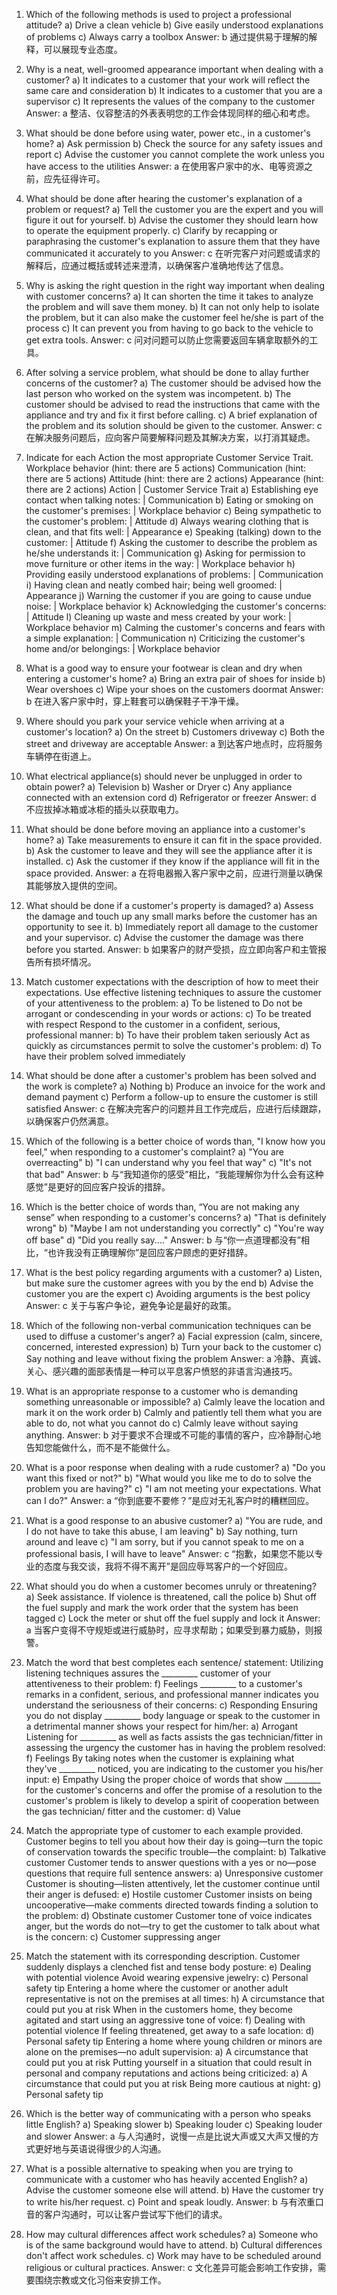 1. Which of the following methods is used to project a professional attitude?
    a) Drive a clean vehicle
    b) Give easily understood explanations of problems
    c) Always carry a toolbox
    Answer: b
    通过提供易于理解的解释，可以展现专业态度。

2. Why is a neat, well-groomed appearance important when dealing with a customer?
    a) It indicates to a customer that your work will reflect the same care and consideration
    b) It indicates to a customer that you are a supervisor
    c) It represents the values of the company to the customer
    Answer: a
    整洁、仪容整洁的外表表明您的工作会体现同样的细心和考虑。

3. What should be done before using water, power etc., in a customer's home?
    a) Ask permission
    b) Check the source for any safety issues and report
    c) Advise the customer you cannot complete the work unless you have access to the utilities
    Answer: a
    在使用客户家中的水、电等资源之前，应先征得许可。

4. What should be done after hearing the customer's explanation of a problem or request?
    a) Tell the customer you are the expert and you will figure it out for yourself.
    b) Advise the customer they should learn how to operate the equipment properly.
    c) Clarify by recapping or paraphrasing the customer's explanation to assure them that they have communicated it accurately to you
    Answer: c
    在听完客户对问题或请求的解释后，应通过概括或转述来澄清，以确保客户准确地传达了信息。

5. Why is asking the right question in the right way important when dealing with customer concerns?
    a) It can shorten the time it takes to analyze the problem and will save them money.
    b) It can not only help to isolate the problem, but it can also make the customer feel he/she is part of the process
    c) It can prevent you from having to go back to the vehicle to get extra tools.
    Answer: c
    问对问题可以防止您需要返回车辆拿取额外的工具。

6. After solving a service problem, what should be done to allay further concerns of the customer?
    a) The customer should be advised how the last person who worked on the system was incompetent.
    b) The customer should be advised to read the instructions that came with the appliance and try and fix it first before calling.
    c) A brief explanation of the problem and its solution should be given to the customer.
    Answer: c
    在解决服务问题后，应向客户简要解释问题及其解决方案，以打消其疑虑。

7. Indicate for each Action the most appropriate Customer Service Trait.
    Workplace behavior (hint: there are 5 actions)
    Communication (hint: there are 5 actions)
    Attitude (hint: there are 2 actions)
    Appearance (hint: there are 2 actions)
    Action | Customer Service Trait
    a) Establishing eye contact when talking notes: | Communication
    b) Eating or smoking on the customer's premises: | Workplace behavior
    c) Being sympathetic to the customer's problem: | Attitude
    d) Always wearing clothing that is clean, and that fits well: | Appearance
    e) Speaking (talking) down to the customer: | Attitude
    f) Asking the customer to describe the problem as he/she understands it: | Communication
    g) Asking for permission to move furniture or other items in the way: | Workplace behavior
    h) Providing easily understood explanations of problems: | Communication
    i) Having clean and neatly combed hair; being well groomed: | Appearance
    j) Warning the customer if you are going to cause undue noise: | Workplace behavior
    k) Acknowledging the customer's concerns: | Attitude
    l) Cleaning up waste and mess created by your work: | Workplace behavior
    m) Calming the customer's concerns and fears with a simple explanation: | Communication
    n) Criticizing the customer's home and/or belongings: | Workplace behavior

8. What is a good way to ensure your footwear is clean and dry when entering a customer's home?
    a) Bring an extra pair of shoes for inside
    b) Wear overshoes
    c) Wipe your shoes on the customers doormat
    Answer: b
    在进入客户家中时，穿上鞋套可以确保鞋子干净干燥。

9. Where should you park your service vehicle when arriving at a customer's location?
    a) On the street
    b) Customers driveway
    c) Both the street and driveway are acceptable
    Answer: a
    到达客户地点时，应将服务车辆停在街道上。

10. What electrical appliance(s) should never be unplugged in order to obtain power?
    a) Television
    b) Washer or Dryer
    c) Any appliance connected with an extension cord
    d) Refrigerator or freezer
    Answer: d
    不应拔掉冰箱或冰柜的插头以获取电力。

11. What should be done before moving an appliance into a customer's home?
    a) Take measurements to ensure it can fit in the space provided.
    b) Ask the customer to leave and they will see the appliance after it is installed.
    c) Ask the customer if they know if the appliance will fit in the space provided.
    Answer: a
    在将电器搬入客户家中之前，应进行测量以确保其能够放入提供的空间。

12. What should be done if a customer's property is damaged?
    a) Assess the damage and touch up any small marks before the customer has an opportunity to see it.
    b) Immediately report all damage to the customer and your supervisor.
    c) Advise the customer the damage was there before you started.
    Answer: b
    如果客户的财产受损，应立即向客户和主管报告所有损坏情况。

13. Match customer expectations with the description of how to meet their expectations.
    Use effective listening techniques to assure the customer of your attentiveness to the problem: a) To be listened to
    Do not be arrogant or condescending in your words or actions: c) To be treated with respect
    Respond to the customer in a confident, serious, professional manner: b) To have their problem taken seriously
    Act as quickly as circumstances permit to solve the customer's problem: d) To have their problem solved immediately

14. What should be done after a customer's problem has been solved and the work is complete?
    a) Nothing
    b) Produce an invoice for the work and demand payment
    c) Perform a follow-up to ensure the customer is still satisfied
    Answer: c
    在解决完客户的问题并且工作完成后，应进行后续跟踪，以确保客户仍然满意。

15. Which of the following is a better choice of words than, "I know how you feel," when responding to a customer's complaint?
    a) "You are overreacting"
    b) "I can understand why you feel that way"
    c) "It's not that bad"
    Answer: b
    与“我知道你的感受”相比，“我能理解你为什么会有这种感觉”是更好的回应客户投诉的措辞。

16. Which is the better choice of words than, “You are not making any sense” when responding to a customer's concerns?
    a) "That is definitely wrong"
    b) "Maybe I am not understanding you correctly"
    c) "You're way off base"
    d) "Did you really say...."
    Answer: b
    与“你一点道理都没有”相比，“也许我没有正确理解你”是回应客户顾虑的更好措辞。

17. What is the best policy regarding arguments with a customer?
    a) Listen, but make sure the customer agrees with you by the end
    b) Advise the customer you are the expert
    c) Avoiding arguments is the best policy
    Answer: c
    关于与客户争论，避免争论是最好的政策。

18. Which of the following non-verbal communication techniques can be used to diffuse a customer's anger?
    a) Facial expression (calm, sincere, concerned, interested expression)
    b) Turn your back to the customer
    c) Say nothing and leave without fixing the problem
    Answer: a
    冷静、真诚、关心、感兴趣的面部表情是一种可以平息客户愤怒的非语言沟通技巧。

19. What is an appropriate response to a customer who is demanding something unreasonable or impossible?
    a) Calmly leave the location and mark it on the work order
    b) Calmly and patiently tell them what you are able to do, not what you cannot do
    c) Calmly leave without saying anything.
    Answer: b
    对于要求不合理或不可能的事情的客户，应冷静耐心地告知您能做什么，而不是不能做什么。

20. What is a poor response when dealing with a rude customer?
    a) "Do you want this fixed or not?"
    b) "What would you like me to do to solve the problem you are having?"
    c) "I am not meeting your expectations. What can I do?"
    Answer: a
    “你到底要不要修？”是应对无礼客户时的糟糕回应。

21. What is a good response to an abusive customer?
    a) "You are rude, and I do not have to take this abuse, I am leaving"
    b) Say nothing, turn around and leave
    c) "I am sorry, but if you cannot speak to me on a professional basis, I will have to leave"
    Answer: c
    “抱歉，如果您不能以专业的态度与我交谈，我将不得不离开”是回应辱骂客户的一个好回应。

22. What should you do when a customer becomes unruly or threatening?
    a) Seek assistance. If violence is threatened, call the police
    b) Shut off the fuel supply and mark the work order that the system has been tagged
    c) Lock the meter or shut off the fuel supply and lock it
	Answer: a
    当客户变得不守规矩或进行威胁时，应寻求帮助；如果受到暴力威胁，则报警。

23. Match the word that best completes each sentence/ statement:
    Utilizing listening techniques assures the _________ customer of your attentiveness to their problem: f) Feelings
    _________ to a customer's remarks in a confident, serious, and professional manner indicates you understand the seriousness of their concerns: c) Responding
    Ensuring you do not display _________ body language or speak to the customer in a detrimental manner shows your respect for him/her: a) Arrogant
    Listening for _________ as well as facts assists the gas technician/fitter in assessing the urgency the customer has in having the problem resolved: f) Feelings
    By taking notes when the customer is explaining what they've _________ noticed, you are indicating to the customer you his/her input: e) Empathy
    Using the proper choice of words that show _________ for the customer's concerns and offer the promise of a resolution to the customer's problem is likely to develop a spirit of cooperation between the gas technician/ fitter and the customer: d) Value

24. Match the appropriate type of customer to each example provided.
    Customer begins to tell you about how their day is going—turn the topic of conservation towards the specific trouble—the complaint: b) Talkative customer
    Customer tends to answer questions with a yes or no—pose questions that require full sentence answers: a) Unresponsive customer
    Customer is shouting—listen attentively, let the customer continue until their anger is defused: e) Hostile customer
    Customer insists on being uncooperative—make comments directed towards finding a solution to the problem: d) Obstinate customer
    Customer tone of voice indicates anger, but the words do not—try to get the customer to talk about what is the concern: c) Customer suppressing anger

25. Match the statement with its corresponding description.
    Customer suddenly displays a clenched fist and tense body posture: e) Dealing with potential violence
    Avoid wearing expensive jewelry: c) Personal safety tip
    Entering a home where the customer or another adult representative is not on the premises at all times: h) A circumstance that could put you at risk
    When in the customers home, they become agitated and start using an aggressive tone of voice: f) Dealing with potential violence
    If feeling threatened, get away to a safe location: d) Personal safety tip
    Entering a home where young children or minors are alone on the premises—no adult supervision: a) A circumstance that could put you at risk
    Putting yourself in a situation that could result in personal and company reputations and actions being criticized: a) A circumstance that could put you at risk
    Being more cautious at night: g) Personal safety tip

26. Which is the better way of communicating with a person who speaks little English?
    a) Speaking slower
    b) Speaking louder
    c) Speaking louder and slower
    Answer: a
    与人沟通时，说慢一点是比说大声或又大声又慢的方式更好地与英语说得很少的人沟通。

27. What is a possible alternative to speaking when you are trying to communicate with a customer who has heavily accented English?
    a) Advise the customer someone else will attend.
    b) Have the customer try to write his/her request.
    c) Point and speak loudly.
    Answer: b
    与有浓重口音的客户沟通时，可以让客户尝试写下他们的请求。

28. How may cultural differences affect work schedules?
    a) Someone who is of the same background would have to attend.
    b) Cultural differences don't affect work schedules.
    c) Work may have to be scheduled around religious or cultural practices.
    Answer: c
    文化差异可能会影响工作安排，需要围绕宗教或文化习俗来安排工作。